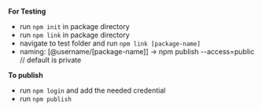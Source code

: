 **For Testing**
- run `npm init` in package directory
- run `npm link` in package directory
- navigate to test folder and run `npm link [package-name]`
- naming: [@username/[package-name]] -> npm publish --access=public // default is private

**To publish**
- run `npm login` and add the needed credential
- run `npm publish`
